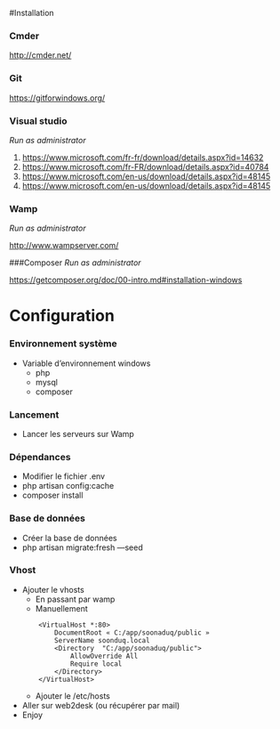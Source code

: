 #Installation

### Cmder
http://cmder.net/

### Git
https://gitforwindows.org/

### Visual studio
*Run as administrator*

1. https://www.microsoft.com/fr-fr/download/details.aspx?id=14632
2. https://www.microsoft.com/fr-FR/download/details.aspx?id=40784
3. https://www.microsoft.com/en-us/download/details.aspx?id=48145
4. https://www.microsoft.com/en-us/download/details.aspx?id=48145

### Wamp
*Run as administrator*

http://www.wampserver.com/

###Composer
*Run as administrator*
 
https://getcomposer.org/doc/00-intro.md#installation-windows

# Configuration

### Environnement système
* Variable d’environnement windows 
    * php
    * mysql 
    * composer
    
### Lancement
* Lancer les serveurs sur Wamp

### Dépendances
* Modifier le fichier .env
* php artisan config:cache
* composer install

### Base de données
* Créer la base de données
* php artisan migrate:fresh —seed

### Vhost
* Ajouter le vhosts
    * En passant par wamp
    * Manuellement
    ```
	    <VirtualHost *:80>
		    DocumentRoot « C:/app/soonaduq/public » 
		    ServerName soonduq.local
		    <Directory  "C:/app/soonaduq/public">
			    AllowOverride All
			    Require local
		    </Directory>
	    </VirtualHost>
    ```
    * Ajouter le /etc/hosts
* Aller sur web2desk (ou récupérer par mail)
* Enjoy
